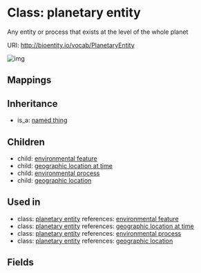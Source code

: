 # Class: planetary entity


Any entity or process that exists at the level of the whole planet

URI: http://bioentity.io/vocab/PlanetaryEntity

![img](http://yuml.me/diagram/nofunky/class/\[NamedThing]^-\[PlanetaryEntity],%20\[PlanetaryEntity]^-\[EnvironmentalFeature],%20\[PlanetaryEntity]^-\[EnvironmentalProcess],%20\[PlanetaryEntity]^-\[GeographicLocation],%20\[PlanetaryEntity]^-\[GeographicLocationAtTime],%20)
## Mappings

## Inheritance

 *  is_a: [named thing](NamedThing.md)
## Children

 *  child: [environmental feature](EnvironmentalFeature.md)
 *  child: [geographic location at time](GeographicLocationAtTime.md)
 *  child: [environmental process](EnvironmentalProcess.md)
 *  child: [geographic location](GeographicLocation.md)
## Used in

 *  class: [planetary entity](PlanetaryEntity.md) references: [environmental feature](EnvironmentalFeature.md)
 *  class: [planetary entity](PlanetaryEntity.md) references: [geographic location at time](GeographicLocationAtTime.md)
 *  class: [planetary entity](PlanetaryEntity.md) references: [environmental process](EnvironmentalProcess.md)
 *  class: [planetary entity](PlanetaryEntity.md) references: [geographic location](GeographicLocation.md)
## Fields

